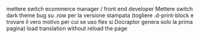 mettere switch ecommerce manager / front end developer
Mettere switch dark theme
bug su .row per la versione stampata (togliere .d-print-block e trovare il vero motivo per cui se uso flex si Docraptor genera solo la prima pagina)
load translation without reload the page